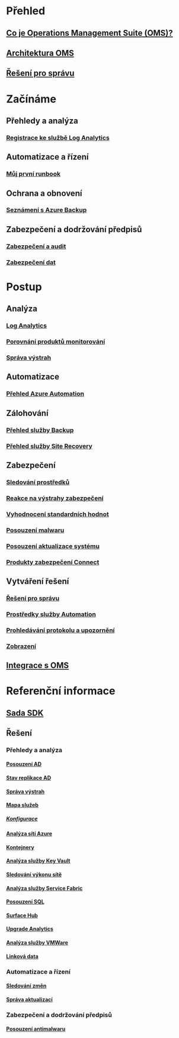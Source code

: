 # Přehled
## [Co je Operations Management Suite (OMS)?](operations-management-suite-overview.md)
## [Architektura OMS](operations-management-suite-architecture.md)
## [Řešení pro správu](operations-management-suite-solutions.md)

# Začínáme
## Přehledy a analýza
### [Registrace ke službě Log Analytics](../log-analytics/log-analytics-get-started.md?toc=%2fazure%2foperations-management-suite%2ftoc.json)
## Automatizace a řízení
### [Můj první runbook](../automation/automation-first-runbook-graphical.md?toc=%2fazure%2foperations-management-suite%2ftoc.json)
## Ochrana a obnovení
### [Seznámení s Azure Backup](../backup/backup-introduction-to-azure-backup.md?toc=%2fazure%2foperations-management-suite%2ftoc.json)
## Zabezpečení a dodržování předpisů
### [Zabezpečení a audit](oms-security-getting-started.md)
### [Zabezpečení dat](oms-security-data-security.md)

# Postup
## Analýza
### [Log Analytics](../log-analytics/log-analytics-overview.md?toc=%2fazure%2foperations-management-suite%2ftoc.json)
### [Porovnání produktů monitorování](operations-management-suite-monitoring-product-comparison.md)
### [Správa výstrah](operations-management-suite-monitoring-alerts.md)
## Automatizace
### [Přehled Azure Automation](../automation/automation-intro.md?toc=%2fazure%2foperations-management-suite%2ftoc.json)
## Zálohování
### [Přehled služby Backup](../backup/backup-introduction-to-azure-backup.md?toc=%2fazure%2foperations-management-suite%2ftoc.json)
### [Přehled služby Site Recovery](../site-recovery/site-recovery-overview.md?toc=%2fazure%2foperations-management-suite%2ftoc.json)
## Zabezpečení
### [Sledování prostředků](oms-security-monitoring-resources.md)
### [Reakce na výstrahy zabezpečení](oms-security-responding-alerts.md)
### [Vyhodnocení standardních hodnot](oms-security-baseline.md)
### [Posouzení malwaru](../log-analytics/log-analytics-malware.md?toc=%2fazure%2foperations-management-suite%2ftoc.json)
### [Posouzení aktualizace systému](../log-analytics/log-analytics-system-update.md?toc=%2fazure%2foperations-management-suite%2ftoc.json)
### [Produkty zabezpečení Connect](oms-security-connect-products.md)
## Vytváření řešení
### [Řešení pro správu](operations-management-suite-solutions-creating.md)
### [Prostředky služby Automation](operations-management-suite-solutions-resources-automation.md)
### [Prohledávání protokolu a upozornění](operations-management-suite-solutions-resources-searches-alerts.md)
### [Zobrazení](operations-management-suite-solutions-resources-views.md)
## [Integrace s OMS](operations-management-suite-integration.md)


# Referenční informace
## [Sada SDK](operations-management-suite-sdk.md)
## Řešení
### Přehledy a analýza
#### [Posouzení AD](../log-analytics/log-analytics-ad-assessment.md?toc=%2fazure%2foperations-management-suite%2ftoc.json)
#### [Stav replikace AD](../log-analytics/log-analytics-ad-replication-status.md?toc=%2fazure%2foperations-management-suite%2ftoc.json)
#### [Správa výstrah](../log-analytics/log-analytics-solution-alert-management.md?toc=%2fazure%2foperations-management-suite%2ftoc.json)
#### [Mapa služeb](operations-management-suite-service-map.md)
##### [Konfigurace](operations-management-suite-service-map-configure.md)
#### [Analýza sítí Azure](../log-analytics/log-analytics-azure-networking-analytics.md?toc=%2fazure%2foperations-management-suite%2ftoc.json)
#### [Kontejnery](../log-analytics/log-analytics-containers.md?toc=%2fazure%2foperations-management-suite%2ftoc.json)
#### [Analýza služby Key Vault](../log-analytics/log-analytics-azure-key-vault.md?toc=%2fazure%2foperations-management-suite%2ftoc.json)
#### [Sledování výkonu sítě](../log-analytics/log-analytics-network-performance-monitor.md?toc=%2fazure%2foperations-management-suite%2ftoc.json)
#### [Analýza služby Service Fabric](../log-analytics/log-analytics-service-fabric.md?toc=%2fazure%2foperations-management-suite%2ftoc.json)
#### [Posouzení SQL](../log-analytics/log-analytics-sql-assessment.md?toc=%2fazure%2foperations-management-suite%2ftoc.json)
#### [Surface Hub](../log-analytics/log-analytics-surface-hubs.md?toc=%2fazure%2foperations-management-suite%2ftoc.json)
#### [Upgrade Analytics](https://technet.microsoft.com/itpro/windows/deploy/manage-windows-upgrades-with-upgrade-analytics?f=255&MSPPError=-2147217396)
#### [Analýza služby VMWare](../log-analytics/log-analytics-vmware.md?toc=%2fazure%2foperations-management-suite%2ftoc.json)
#### [Linková data](../log-analytics/log-analytics-wire-data.md?toc=%2fazure%2foperations-management-suite%2ftoc.json)
### Automatizace a řízení
#### [Sledování změn](../log-analytics/log-analytics-change-tracking.md?toc=%2fazure%2foperations-management-suite%2ftoc.json)
#### [Správa aktualizací](oms-solution-update-management.md)
### Zabezpečení a dodržování předpisů
#### [Posouzení antimalwaru](../log-analytics/log-analytics-malware.md?toc=%2fazure%2foperations-management-suite%2ftoc.json)



<!--HONumber=Feb17_HO1-->


